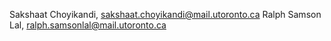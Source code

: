 Sakshaat Choyikandi, sakshaat.choyikandi@mail.utoronto.ca
Ralph Samson Lal, ralph.samsonlal@mail.utoronto.ca
